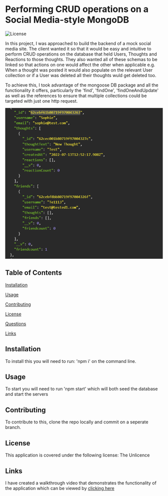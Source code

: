 

# Performing CRUD operations on a Social Media-style MongoDB   

![License](https://img.shields.io/badge/license-Unlicense-green)

In this project, I was approached to build the backend of a mock social media site. The client wanted it so that it would be easy and intuitive to perform  CRUD operations on the database that held Users, Thoughts and Reactions to those thoughts. They also wanted all of these schemas to be linked so that actions on one would affect the other when applicable e.g. When a thought was posted it would also populate on the relevant User collection or if a User was deleted all their thoughts wuld get deleted too. 

To achieve this, I took advantage of the mongoose DB package and all the functionality it offers, particularly the 'find', 'findOne', 'findOneAndUpdate' as well as the references to ensure that multiple collections could be targeted with just one http request.


![Screenshot](./assets/Screenshot.png)



## Table of Contents

[Installation](#installation)

[Usage](#usage)

[Contributing](#contributing)

[License](#license)

[Questions](#questions)

[Links](#links)

## Installation

To install this you will need to run: 'npm i' on the command line.

## Usage

To start you will need to run 'npm start' which will both seed the database and start the servers

## Contributing

To contribute to this, clone the repo locally and commit on a seperate branch.


## License

This application is covered under the following license: The Unlicence

## Links

I have created a walkthrough video that demonstrates the functionality of the application which can be viewed by [clicking here](https://drive.google.com/file/d/1Knq7uuc68J3UKfxpvLlWzNwNC3UIdwLo/view)

